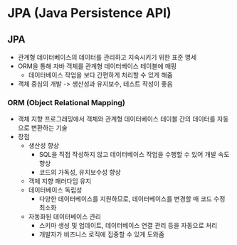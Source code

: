# JPA (Java Persistence API) 

## JPA
- 관계형 데이터베이스의 데이터를 관리하고 지속시키기 위한 표준 명세
- ORM을 통해 자바 객체를 관계형 데이터베이스 테이블에 매핑
  - 데이터베이스 작업을 보다 간편하게 처리할 수 있게 해줌
- 객체 중심의 개발 -> 생산성과 유지보수, 테스트 작성이 좋음

### ORM (Object Relational Mapping)
- 객체 지향 프로그래밍에서 객체와 관계형 데이터베이스 테이블 간의 데이터를 자동으로 변환하는 기술
- 장점
  - 생산성 향상 
    - SQL을 직접 작성하지 않고 데이터베이스 작업을 수행할 수 있어 개발 속도 향상
    - 코드의 가독성, 유지보수성 향상
  - 객체 지향 패러다임 유지
  - 데이터베이스 독립성
    - 다양한 데이터베이스를 지원하므로, 데이터베이스를 변경할 때 코드 수정 최소화
  - 자동화된 데이터베이스 관리
    - 스키마 생성 및 업데이트, 데이터베이스 연결 관리 등을 자동으로 처리
    - 개발자가 비즈니스 로직에 집중할 수 있게 도와줌


